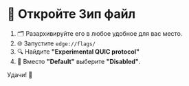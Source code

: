 # 📂 Откройте Зип файл

1. 🗂️ Разархивируйте его в любое удобное для вас место.
2. 🌐 Запустите `edge://flags/`
3. 🔍 Найдите **"Experimental QUIC protocol"**
4. 🚫 Вместо **"Default"** выберите **"Disabled"**.

Удачи! 🎉
